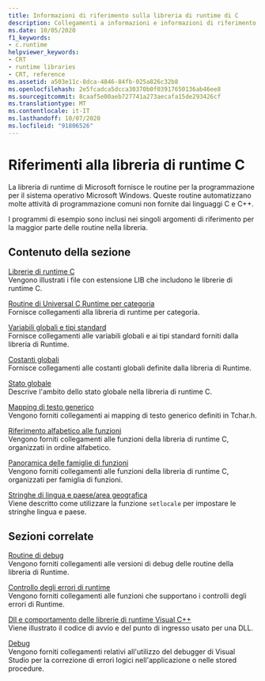```yaml
---
title: Informazioni di riferimento sulla libreria di runtime di C
description: Collegamenti a informazioni e informazioni di riferimento per le funzioni della libreria di runtime Microsoft C.
ms.date: 10/05/2020
f1_keywords:
- c.runtime
helpviewer_keywords:
- CRT
- runtime libraries
- CRT, reference
ms.assetid: a503e11c-8dca-4846-84fb-025a826c32b8
ms.openlocfilehash: 2e5fcadca5dcca30370b0f03917650136ab46ee8
ms.sourcegitcommit: 8caaf5e00aeb727741a273aecafa15de293426cf
ms.translationtype: MT
ms.contentlocale: it-IT
ms.lasthandoff: 10/07/2020
ms.locfileid: "91806526"
---
```

# <a name="c-runtime-library-reference"></a>Riferimenti alla libreria di runtime C

La libreria di runtime di Microsoft fornisce le routine per la programmazione per il sistema operativo Microsoft Windows. Queste routine automatizzano molte attività di programmazione comuni non fornite dai linguaggi C e C++.

I programmi di esempio sono inclusi nei singoli argomenti di riferimento per la maggior parte delle routine nella libreria.

## <a name="in-this-section"></a>Contenuto della sezione

[Librerie di runtime C](crt-library-features.md)\
Vengono illustrati i file con estensione LIB che includono le librerie di runtime C.

[Routine di Universal C Runtime per categoria](run-time-routines-by-category.md)\
Fornisce collegamenti alla libreria di runtime per categoria.

[Variabili globali e tipi standard](global-variables-and-standard-types.md)\
Fornisce collegamenti alle variabili globali e ai tipi standard forniti dalla libreria di Runtime.

[Costanti globali](global-constants.md)\
Fornisce collegamenti alle costanti globali definite dalla libreria di Runtime.

[Stato globale](global-state.md)\
Descrive l'ambito dello stato globale nella libreria di runtime C.

[Mapping di testo generico](generic-text-mappings.md)\
Vengono forniti collegamenti ai mapping di testo generico definiti in Tchar.h.

[Riferimento alfabetico alle funzioni](reference/crt-alphabetical-function-reference.md)\
Vengono forniti collegamenti alle funzioni della libreria di runtime C, organizzati in ordine alfabetico.

[Panoramica delle famiglie di funzioni](function-family-overviews.md)\
Vengono forniti collegamenti alle funzioni della libreria di runtime C, organizzati per famiglia di funzioni.

[Stringhe di lingua e paese/area geografica](locale-names-languages-and-country-region-strings.md)\
Viene descritto come utilizzare la funzione `setlocale` per impostare le stringhe lingua e paese.

## <a name="related-sections"></a>Sezioni correlate

[Routine di debug](debug-routines.md)\
Vengono forniti collegamenti alle versioni di debug delle routine della libreria di Runtime.

[Controllo degli errori di runtime](run-time-error-checking.md)\
Vengono forniti collegamenti alle funzioni che supportano i controlli degli errori di Runtime.

[Dll e comportamento delle librerie di runtime Visual C++](../build/run-time-library-behavior.md)\
Viene illustrato il codice di avvio e del punto di ingresso usato per una DLL.

[Debug](/visualstudio/debugger/debugging-in-visual-studio)\
Vengono forniti collegamenti relativi all'utilizzo del debugger di Visual Studio per la correzione di errori logici nell'applicazione o nelle stored procedure.
